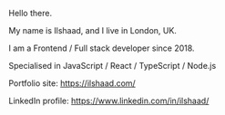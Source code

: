Hello there.

My name is Ilshaad, and I live in London, UK.

I am a Frontend / Full stack developer since 2018.

Specialised in JavaScript / React / TypeScript / Node.js

Portfolio site: https://ilshaad.com/ 

LinkedIn profile: https://www.linkedin.com/in/ilshaad/ 


<!---
RechadKheerdali/RechadKheerdali is a ✨ special ✨ repository because its `README.md` (this file) appears on your GitHub profile.
You can click the Preview link to take a look at your changes.
--->
